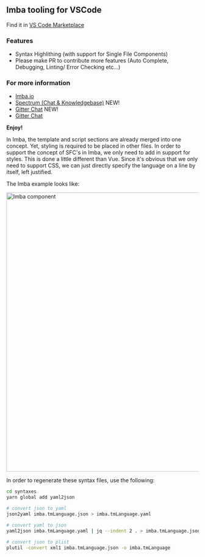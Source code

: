 ## Imba tooling for VSCode
Find it in [VS Code Marketplace](https://marketplace.visualstudio.com/items?itemName=tirado.imba)

### Features
- Syntax Highlithing (with support for Single File Components)
- Please make PR to contribute more features (Auto Complete, Debugging, Linting/ Error Checking etc...)

### For more information

* [Imba.io](https://imba.io)
* [Spectrum (Chat & Knowledgebase)](https://spectrum.chat/imba) NEW!
* [Gitter Chat](https://gitter.im/imba/lobby) NEW!
* [Gitter Chat](https://gitter.im/somebee/imba)

**Enjoy!**

In Imba, the template and script sections are already merged into one
concept. Yet, styling is required to be placed in other files. In order to support the concept of SFC's in Imba, we only need to add in support for styles. This is done a little different than Vue. Since it's obvious that
we only need to support CSS, we can just directly specify the language on a line by itself, left justified. 

The Imba example looks like:

<img width="729" alt="Imba component" src="https://user-images.githubusercontent.com/142875/52330289-59dbb800-29b2-11e9-9fb0-a81e9591c9d1.png">

In order to regenerate these syntax files, use the following:

```bash
cd syntaxes
yarn global add yaml2json

# convert json to yaml
json2yaml imba.tmLanguage.json > imba.tmLanguage.yaml

# convert yaml to json
yaml2json imba.tmLanguage.yaml | jq --indent 2 . > imba.tmLanguage.json

# convert json to plist
plutil -convert xml1 imba.tmLanguage.json -o imba.tmLanguage
```
